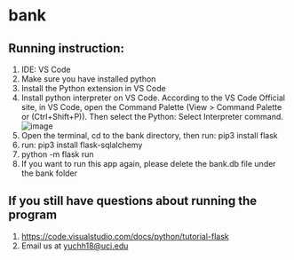 # bank

## Running instruction:
1. IDE: VS Code
2. Make sure you have installed python
3. Install the Python extension in VS Code
4. Install python interpreter on VS Code. According to the VS Code Official site, in VS Code, open the Command Palette (View > Command Palette or (Ctrl+Shift+P)). Then select the Python: Select Interpreter command. ![image](https://user-images.githubusercontent.com/62589505/117883390-37efd080-b260-11eb-8636-4ae9227b61c1.png)
5. Open the terminal, cd to the bank directory, then run: pip3 install flask
6. run: pip3 install flask-sqlalchemy
7. python -m flask run
8. If you want to run this app again, please delete the bank.db file under the bank folder


## If you still have questions about running the program
1. https://code.visualstudio.com/docs/python/tutorial-flask
2. Email us at yuchh18@uci.edu

